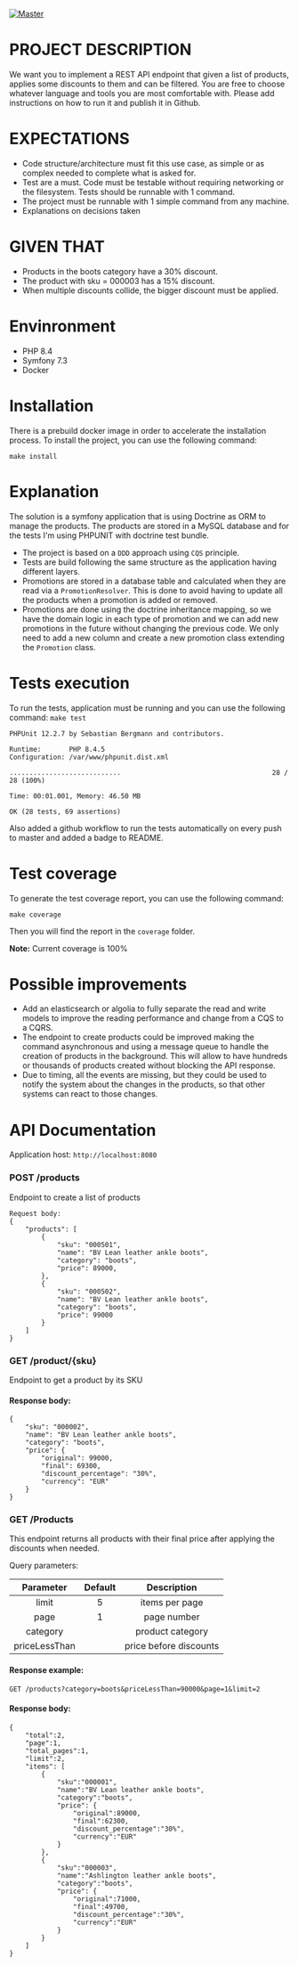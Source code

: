 [![Master](https://github.com/adrianturnes/mytheresa/actions/workflows/master.yml/badge.svg?branch=master)](https://github.com/adrianturnes/mytheresa/actions/workflows/master.yml)

# PROJECT DESCRIPTION
We want you to implement a REST API endpoint that given a list of products, applies some discounts to them and can be filtered.
You are free to choose whatever language and tools you are most comfortable with. Please add instructions on how to run it and publish it in Github.

# EXPECTATIONS
* Code structure/architecture must fit this use case, as simple or as complex needed to complete what is asked for.
* Test are a must. Code must be testable without requiring networking or the filesystem. Tests should be runnable with 1 command.
* The project must be runnable with 1 simple command from any machine.
* Explanations on decisions taken

# GIVEN THAT
* Products in the boots category have a 30% discount.
* The product with sku = 000003 has a 15% discount.
* When multiple discounts collide, the bigger discount must be applied.

# Envinronment
* PHP 8.4
* Symfony 7.3
* Docker

# Installation
There is a prebuild docker image in order to accelerate the installation process.
To install the project, you can use the following command:
```
make install
```

# Explanation
The solution is a symfony application that is using Doctrine as ORM to manage the products.
The products are stored in a MySQL database and for the tests I'm using PHPUNIT with doctrine test bundle.

* The project is based on a `DDD` approach using `CQS` principle.
* Tests are build following the same structure as the application having different layers.
* Promotions are stored in a database table and calculated when they are read via a `PromotionResolver`. This is done to avoid having to update all the products when a promotion is added or removed.
* Promotions are done using the doctrine inheritance mapping, so we have the domain logic in each type of promotion and we can add new promotions in the future without changing the previous code. We only need to add a new column and create a new promotion class extending the `Promotion` class.


# Tests execution
To run the tests, application must be running and you can use the following command: `make test`
```
PHPUnit 12.2.7 by Sebastian Bergmann and contributors.

Runtime:       PHP 8.4.5
Configuration: /var/www/phpunit.dist.xml

............................                                      28 / 28 (100%)

Time: 00:01.001, Memory: 46.50 MB

OK (28 tests, 69 assertions)
```

Also added a github workflow to run the tests automatically on every push to master and added a badge to README.

# Test coverage
To generate the test coverage report, you can use the following command:
```
make coverage
```
Then you will find the report in the `coverage` folder.

**Note:** Current coverage is 100%

# Possible improvements
* Add an elasticsearch or algolia to fully separate the read and write models to improve the reading performance and change from a CQS to a CQRS.
* The endpoint to create products could be improved making the command asynchronous and using a message queue to handle the creation of products in the background. This will allow to have hundreds or thousands of products created without blocking the API response.
* Due to timing, all the events are missing, but they could be used to notify the system about the changes in the products, so that other systems can react to those changes.

# API Documentation
Application host: `http://localhost:8080`
### POST /products
Endpoint to create a list of products
```
Request body:
{
    "products": [
        {
            "sku": "000501",
            "name": "BV Lean leather ankle boots",
            "category": "boots",
            "price": 89000,
        },
        {
            "sku": "000502",
            "name": "BV Lean leather ankle boots",
            "category": "boots",
            "price": 99000
        }
    ]
}
```

### GET /product/{sku}
Endpoint to get a product by its SKU
#### Response body:
```
{
    "sku": "000002",
    "name": "BV Lean leather ankle boots",
    "category": "boots",
    "price": {
        "original": 99000,
        "final": 69300,
        "discount_percentage": "30%",
        "currency": "EUR"
    }
}
```

### GET /Products
This endpoint returns all products with their final price after applying the discounts when needed.

Query parameters:

|    Parameter     | Default  | Description                |
|:----------------:|:--------:| :-------------------------:|
|limit             | 5        | items per page             |
|       page       | 1        | page number                |
|     category     |          | product category           |
|  priceLessThan   |          | price before discounts     |

#### Response example:
```
GET /products?category=boots&priceLessThan=90000&page=1&limit=2
```
#### Response body:
```
{
    "total":2,
    "page":1,
    "total_pages":1,
    "limit":2,
    "items": [
        {
            "sku":"000001",
            "name":"BV Lean leather ankle boots",
            "category":"boots",
            "price": {
                "original":89000,
                "final":62300,
                "discount_percentage":"30%",
                "currency":"EUR"
            }
        },
        {
            "sku":"000003",
            "name":"Ashlington leather ankle boots",
            "category":"boots",
            "price": {
                "original":71000,
                "final":49700,
                "discount_percentage":"30%",
                "currency":"EUR"
            }
        }
    ]
}
```
